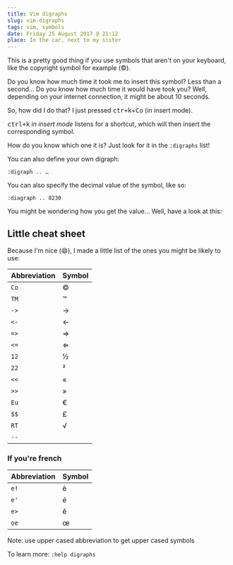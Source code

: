 ```yaml
---
title: Vim digraphs
slug: vim-digraphs
tags: vim, symbols
date: Friday 25 August 2017 @ 21:12
place: In the car, next to my sister
---
```


This is a pretty good thing if you use symbols that aren't on your keyboard, like
the copyright symbol for example (©).

Do you know how much time it took me to insert this symbol? Less than a second...
Do you know how much time it would have took you? Well, depending on your
internet connection, it might be about 10 seconds.

So, how did I do that? I just pressed <kbd>ctr+k</kbd>+<kbd>Co</kbd> (in insert
mode).

<kbd>ctrl+k</kbd> *in insert mode* listens for a shortcut, which will then insert
the corresponding symbol.

How do you know which one it is? Just look for it in the `:digraphs` list!

You can also define your own digraph:

```vim
:digraph .. …
```

You can also specify the decimal value of the symbol, like so:

```vim
:diagraph .. 8230
```

You might be wondering how you get the value... Well, have a look at this: <tiplink to="vim-ascii.md"></tiplink>

## Little cheat sheet

Because I'm nice (:smile:), I made a little list of the ones you might be likely
to use:

| Abbreviation | Symbol |
|--------------|--------|
| `Co`         | ©      |
| `TM`         | ™      |
| `->`         | →      |
| `<-`         | ←      |
| `=>`         | ⇒      |
| `<=`         | ⇐      |
| `12`         | ½      |
| `22`         | ²      |
| `<<`         | «      |
| `>>`         | »      |
| `Eu`         | €      |
| `$$`         | £      |
| `RT`         | √      |
| `--`         | ­      |


### If you're french

| Abbreviation | Symbol |
|--------------|--------|
| `e!`         | è      |
| `e'`         | é      |
| `e>`         | ê      |
| `oe`         | œ      |

Note: use upper cased abbreviation to get upper cased symbols

To learn more: `:help digraphs`

